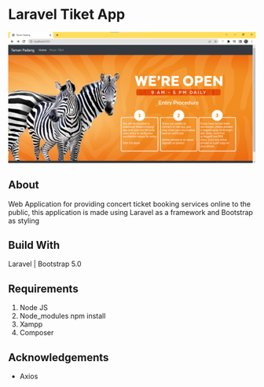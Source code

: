 # Laravel Tiket App
![ss1](/ss/1.png)

## About

Web Application for providing concert ticket booking services online to the public,
this application is made using Laravel as a framework and Bootstrap as styling

## Build With

Laravel | Bootstrap 5.0

## Requirements

1. Node JS
2. Node_modules npm install
3. Xampp
4. Composer

## Acknowledgements

- Axios

